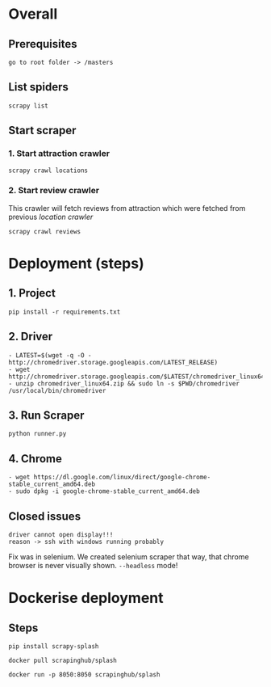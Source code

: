 # Overall

## Prerequisites 
    go to root folder -> /masters

## List spiders
    scrapy list
    
## Start scraper
### 1. Start attraction crawler
    scrapy crawl locations

### 2. Start review crawler
This crawler will fetch reviews from attraction which were 
fetched from previous *location crawler*
 
    scrapy crawl reviews
    
        
# Deployment (steps)
## 1. Project
    pip install -r requirements.txt
## 2. Driver
    - LATEST=$(wget -q -O - http://chromedriver.storage.googleapis.com/LATEST_RELEASE)
    - wget http://chromedriver.storage.googleapis.com/$LATEST/chromedriver_linux64.zip
    - unzip chromedriver_linux64.zip && sudo ln -s $PWD/chromedriver /usr/local/bin/chromedriver
    
## 3. Run Scraper    
    python runner.py
    
## 4. Chrome
    - wget https://dl.google.com/linux/direct/google-chrome-stable_current_amd64.deb
    - sudo dpkg -i google-chrome-stable_current_amd64.deb
    
## Closed issues
    driver cannot open display!!!
    reason -> ssh with windows running probably
Fix was in selenium. We created selenium scraper that way, that chrome browser is
never visually shown. `--headless` mode!


# Dockerise deployment
## Steps
    pip install scrapy-splash

    docker pull scrapinghub/splash
    
    docker run -p 8050:8050 scrapinghub/splash
    